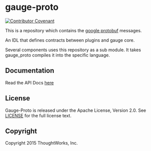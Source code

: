 gauge-proto
===========

[![Contributor Covenant](https://img.shields.io/badge/Contributor%20Covenant-v1.4%20adopted-ff69b4.svg)](CODE_OF_CONDUCT.md)

This is a repository which contains the  [google protobuf](https://github.com/google/protobuf) messages.

An IDL that defines contracts between plugins and gauge core.

Several components uses this repository as a sub module. It takes gauge_proto compiles it into the specific language.

Documentation
-----------------

Read the API Docs [here](doc/gauge-proto-doc.md)

License
-------

Gauge-Proto is released under the Apache License, Version 2.0. See [LICENSE](LICENSE) for the full license text.

Copyright
---------

Copyright 2015 ThoughtWorks, Inc.
